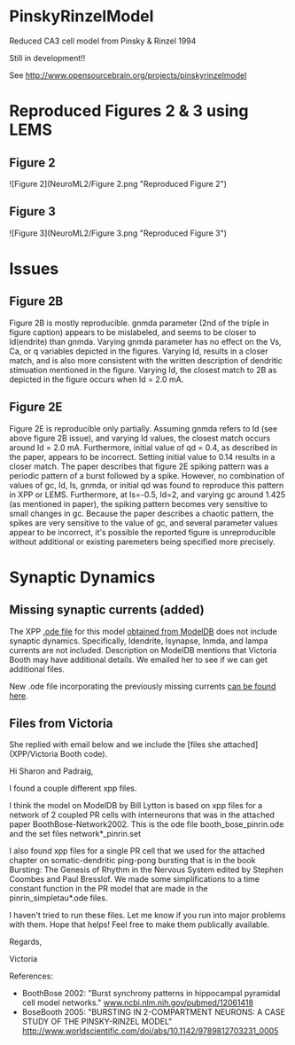 PinskyRinzelModel
=================

Reduced CA3 cell model from Pinsky & Rinzel 1994

Still in development!!

See http://www.opensourcebrain.org/projects/pinskyrinzelmodel

Reproduced Figures 2 & 3 using LEMS
========================
Figure 2
--------
![Figure 2](NeuroML2/Figure 2.png "Reproduced Figure 2")

Figure 3
--------
![Figure 3](NeuroML2/Figure 3.png "Reproduced Figure 3")

Issues
========================
Figure 2B
---------
Figure 2B is mostly reproducible. gnmda parameter (2nd of the triple in figure caption) appears to be mislabeled, and seems to be closer to Id(endrite) than gnmda. Varying gnmda parameter has no effect on the Vs, Ca, or q variables depicted in the figures. Varying Id, results in a closer match, and is also more consistent with the written description of dendritic stimuation mentioned in the figure. Varying Id, the closest match to 2B as depicted in the figure occurs when Id = 2.0 mA.

Figure 2E
---------
Figure 2E is reproducible only partially. Assuming gnmda refers to Id (see above figure 2B issue), and varying Id values, the closest match occurs around Id = 2.0 mA. Furthermore, initial value of qd = 0.4, as described in the paper, appears to be incorrect. Setting initial value to 0.14 results in a closer match. The paper describes that figure 2E spiking pattern was a periodic pattern of a burst followed by a spike. However, no combination of values of gc, Id, Is, gnmda, or initial qd was found to reproduce this pattern in XPP or LEMS. Furthermore, at Is=-0.5, Id=2, and varying gc around 1.425 (as mentioned in paper), the spiking pattern becomes very sensitive to small changes in gc. Because the paper describes a chaotic pattern, the spikes are very sensitive to the value of gc, and several parameter values appear to be incorrect, it's possible the reported figure is unreproducible without additional or existing paremeters being specified more precisely.

Synaptic Dynamics
==================
Missing synaptic currents (added)
-------------------------
The XPP [.ode file](XPP/booth_bose.ode) for this model [obtained from ModelDB](https://senselab.med.yale.edu/ModelDB/ShowModel.cshtml?model=35358&file=\b04feb12\booth_bose.ode) does not include synaptic dynamics. Specifically, Idendrite, Isynapse, Inmda, and Iampa currents are not included. Description on ModelDB mentions that Victoria Booth may have additional details. We emailed her to see if we can get additional files.

New .ode file incorporating the previously missing currents [can be found here](XPP/booth_bose_syn.ode).

Files from Victoria
-----------------
She replied with email below and we include the [files she attached](XPP/Victoria Booth code).

Hi Sharon and Padraig,

I found a couple different xpp files.

I think the model on ModelDB by Bill Lytton is based on xpp files for a network of 2 coupled PR cells with interneurons that was in the attached paper BoothBose-Network2002.  This is the ode file booth_bose_pinrin.ode and the set files network*_pinrin.set

I also found xpp files for a single PR cell that we used for the attached chapter on somatic-dendritic  ping-pong bursting that is in the book Bursting: The Genesis of Rhythm in the Nervous System edited by Stephen Coombes and Paul Bresslof.  We made some simplifications to a time constant function in the PR model that are made in the  pinrin_simpletau*.ode files.

I haven't tried to run these files.  Let me know if you run into major problems with them.
Hope that helps!  Feel free to make them publically available.

Regards,

Victoria

References:

* BoothBose 2002: "Burst synchrony patterns in hippocampal pyramidal cell model networks." www.ncbi.nlm.nih.gov/pubmed/12061418
* BoseBooth 2005: "BURSTING IN 2-COMPARTMENT NEURONS: A CASE STUDY OF THE PINSKY-RINZEL MODEL" http://www.worldscientific.com/doi/abs/10.1142/9789812703231_0005
